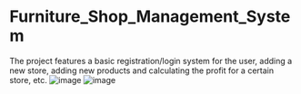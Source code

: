 # Furniture_Shop_Management_System
The project features a basic registration/login system for the user, adding a new store, adding new products and calculating the profit for a certain store, etc.
![image](https://user-images.githubusercontent.com/97887231/162634825-145bcebb-e00c-4579-8022-71522a05c787.png)
![image](https://user-images.githubusercontent.com/97887231/162634849-c95f8e8a-14aa-4af4-8516-5a38e9b517dd.png)
